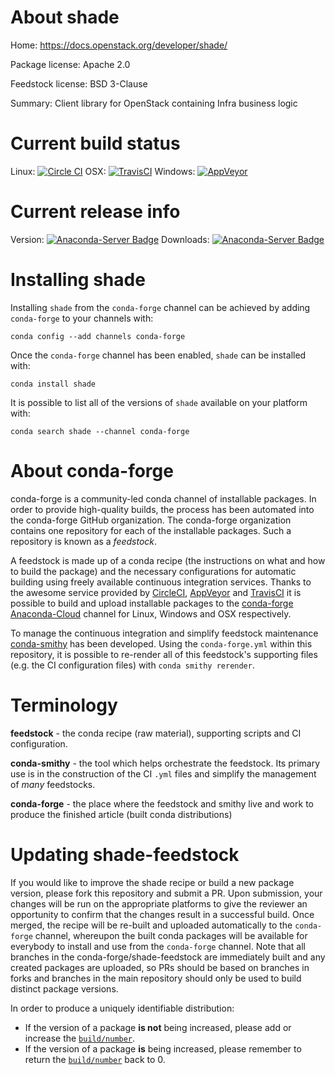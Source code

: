 About shade
===========

Home: https://docs.openstack.org/developer/shade/

Package license: Apache 2.0

Feedstock license: BSD 3-Clause

Summary: Client library for OpenStack containing Infra business logic



Current build status
====================

Linux: [![Circle CI](https://circleci.com/gh/conda-forge/shade-feedstock.svg?style=shield)](https://circleci.com/gh/conda-forge/shade-feedstock)
OSX: [![TravisCI](https://travis-ci.org/conda-forge/shade-feedstock.svg?branch=master)](https://travis-ci.org/conda-forge/shade-feedstock)
Windows: [![AppVeyor](https://ci.appveyor.com/api/projects/status/github/conda-forge/shade-feedstock?svg=True)](https://ci.appveyor.com/project/conda-forge/shade-feedstock/branch/master)

Current release info
====================
Version: [![Anaconda-Server Badge](https://anaconda.org/conda-forge/shade/badges/version.svg)](https://anaconda.org/conda-forge/shade)
Downloads: [![Anaconda-Server Badge](https://anaconda.org/conda-forge/shade/badges/downloads.svg)](https://anaconda.org/conda-forge/shade)

Installing shade
================

Installing `shade` from the `conda-forge` channel can be achieved by adding `conda-forge` to your channels with:

```
conda config --add channels conda-forge
```

Once the `conda-forge` channel has been enabled, `shade` can be installed with:

```
conda install shade
```

It is possible to list all of the versions of `shade` available on your platform with:

```
conda search shade --channel conda-forge
```


About conda-forge
=================

conda-forge is a community-led conda channel of installable packages.
In order to provide high-quality builds, the process has been automated into the
conda-forge GitHub organization. The conda-forge organization contains one repository
for each of the installable packages. Such a repository is known as a *feedstock*.

A feedstock is made up of a conda recipe (the instructions on what and how to build
the package) and the necessary configurations for automatic building using freely
available continuous integration services. Thanks to the awesome service provided by
[CircleCI](https://circleci.com/), [AppVeyor](http://www.appveyor.com/)
and [TravisCI](https://travis-ci.org/) it is possible to build and upload installable
packages to the [conda-forge](https://anaconda.org/conda-forge)
[Anaconda-Cloud](http://docs.anaconda.org/) channel for Linux, Windows and OSX respectively.

To manage the continuous integration and simplify feedstock maintenance
[conda-smithy](http://github.com/conda-forge/conda-smithy) has been developed.
Using the ``conda-forge.yml`` within this repository, it is possible to re-render all of
this feedstock's supporting files (e.g. the CI configuration files) with ``conda smithy rerender``.


Terminology
===========

**feedstock** - the conda recipe (raw material), supporting scripts and CI configuration.

**conda-smithy** - the tool which helps orchestrate the feedstock.
                   Its primary use is in the construction of the CI ``.yml`` files
                   and simplify the management of *many* feedstocks.

**conda-forge** - the place where the feedstock and smithy live and work to
                  produce the finished article (built conda distributions)


Updating shade-feedstock
========================

If you would like to improve the shade recipe or build a new
package version, please fork this repository and submit a PR. Upon submission,
your changes will be run on the appropriate platforms to give the reviewer an
opportunity to confirm that the changes result in a successful build. Once
merged, the recipe will be re-built and uploaded automatically to the
`conda-forge` channel, whereupon the built conda packages will be available for
everybody to install and use from the `conda-forge` channel.
Note that all branches in the conda-forge/shade-feedstock are
immediately built and any created packages are uploaded, so PRs should be based
on branches in forks and branches in the main repository should only be used to
build distinct package versions.

In order to produce a uniquely identifiable distribution:
 * If the version of a package **is not** being increased, please add or increase
   the [``build/number``](http://conda.pydata.org/docs/building/meta-yaml.html#build-number-and-string).
 * If the version of a package **is** being increased, please remember to return
   the [``build/number``](http://conda.pydata.org/docs/building/meta-yaml.html#build-number-and-string)
   back to 0.

